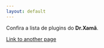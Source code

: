 ```yaml
---
layout: default
---
```


Confira a lista de plugins do **Dr.Xamã**.

[Link to another page](./pages/plugins-list.html)